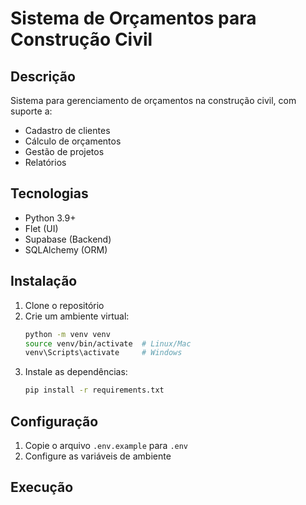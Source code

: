 # Sistema de Orçamentos para Construção Civil

## Descrição
Sistema para gerenciamento de orçamentos na construção civil, com suporte a:
- Cadastro de clientes
- Cálculo de orçamentos
- Gestão de projetos
- Relatórios

## Tecnologias
- Python 3.9+
- Flet (UI)
- Supabase (Backend)
- SQLAlchemy (ORM)

## Instalação
1. Clone o repositório
2. Crie um ambiente virtual:
   ```bash
   python -m venv venv
   source venv/bin/activate  # Linux/Mac
   venv\Scripts\activate     # Windows
   ```
3. Instale as dependências:
   ```bash
   pip install -r requirements.txt
   ```

## Configuração
1. Copie o arquivo `.env.example` para `.env`
2. Configure as variáveis de ambiente

## Execução